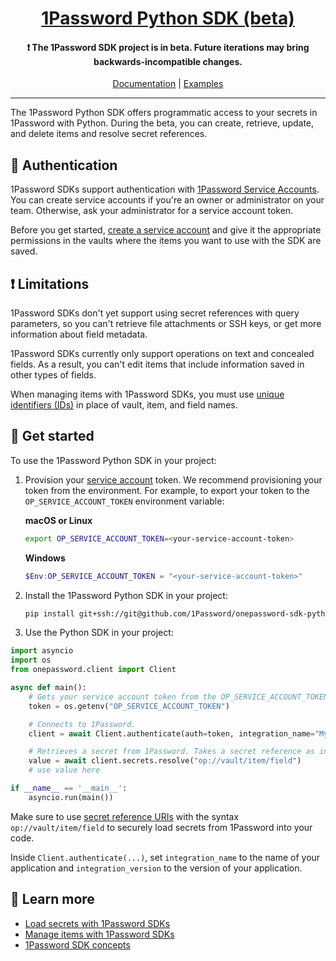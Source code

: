 <p align="center">
  <a href="https://1password.com">
      <h1 align="center">1Password Python SDK (beta)</h1>
  </a>
</p>

<p align="center">
 <h4 align="center"> ❗ The 1Password SDK project is in beta. Future iterations may bring backwards-incompatible changes.</h4>
</p>

<p align="center">
  <a href="https://developer.1password.com/docs/sdks/">Documentation</a> | <a href="https://github.com/1Password/onepassword-sdk-python/tree/main/example">Examples</a>
<br/>

---

The 1Password Python SDK offers programmatic access to your secrets in 1Password with Python. During the beta, you can create, retrieve, update, and delete items and resolve secret references.

## 🔑 Authentication

1Password SDKs support authentication with [1Password Service Accounts](https://developer.1password.com/docs/service-accounts/get-started/). You can create service accounts if you're an owner or administrator on your team. Otherwise, ask your administrator for a service account token.

Before you get started, [create a service account](https://developer.1password.com/docs/service-accounts/get-started/#create-a-service-account) and give it the appropriate permissions in the vaults where the items you want to use with the SDK are saved.

## ❗ Limitations

1Password SDKs don't yet support using secret references with query parameters, so you can't retrieve file attachments or SSH keys, or get more information about field metadata.

1Password SDKs currently only support operations on text and concealed fields. As a result, you can't edit items that include information saved in other types of fields.

When managing items with 1Password SDKs, you must use [unique identifiers (IDs)](https://developer.1password.com/docs/sdks/concepts#unique-identifiers) in place of vault, item, and field names.

## 🚀 Get started

To use the 1Password Python SDK in your project:

1. Provision your [service account](#authentication) token. We recommend provisioning your token from the environment. For example, to export your token to the `OP_SERVICE_ACCOUNT_TOKEN` environment variable:

   **macOS or Linux**

   ```bash
   export OP_SERVICE_ACCOUNT_TOKEN=<your-service-account-token>
   ```

   **Windows**

   ```powershell
   $Env:OP_SERVICE_ACCOUNT_TOKEN = "<your-service-account-token>"
   ```

2. Install the 1Password Python SDK in your project:

   ```bash
   pip install git+ssh://git@github.com/1Password/onepassword-sdk-python.git@v0.1.0-beta.7
   ```

3. Use the Python SDK in your project:

```python
import asyncio
import os
from onepassword.client import Client

async def main():
    # Gets your service account token from the OP_SERVICE_ACCOUNT_TOKEN environment variable.
    token = os.getenv("OP_SERVICE_ACCOUNT_TOKEN")

    # Connects to 1Password.
    client = await Client.authenticate(auth=token, integration_name="My 1Password Integration", integration_version="v1.0.0")

    # Retrieves a secret from 1Password. Takes a secret reference as input and returns the secret to which it points.
    value = await client.secrets.resolve("op://vault/item/field")
    # use value here

if __name__ == '__main__':
    asyncio.run(main())

```

Make sure to use [secret reference URIs](https://developer.1password.com/docs/cli/secrets-reference-syntax/) with the syntax `op://vault/item/field` to securely load secrets from 1Password into your code.

Inside `Client.authenticate(...)`, set `integration_name` to the name of your application and `integration_version` to the version of your application.

## 📖 Learn more

- [Load secrets with 1Password SDKs](https://developer.1password.com/docs/sdks/load-secrets)
- [Manage items with 1Password SDKs](https://developer.1password.com/docs/sdks/manage-items)
- [1Password SDK concepts](https://developer.1password.com/docs/sdks/concepts)

